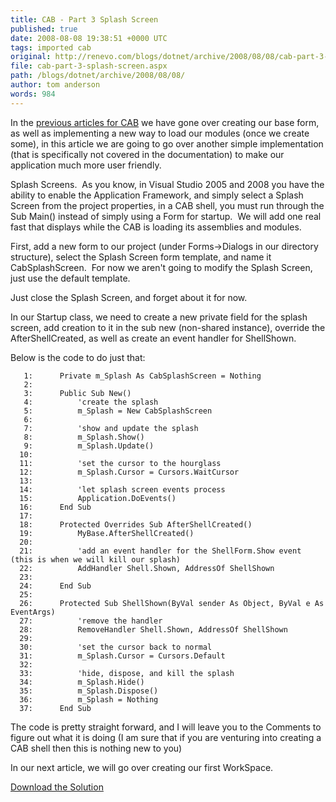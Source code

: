 ```yaml
---
title: CAB - Part 3 Splash Screen
published: true
date: 2008-08-08 19:38:51 +0000 UTC
tags: imported cab
original: http://renevo.com/blogs/dotnet/archive/2008/08/08/cab-part-3-splash-screen.aspx
file: cab-part-3-splash-screen.aspx
path: /blogs/dotnet/archive/2008/08/08/
author: tom anderson
words: 984
---
```

In the [previous articles for CAB][1] we have gone over creating our base form, as well as implementing a new way to load our modules (once we create some), in this article we are going to go over another simple implementation (that is specifically not covered in the documentation) to make our application much more user friendly.

Splash Screens.  As you know, in Visual Studio 2005 and 2008 you have the ability to enable the Application Framework, and simply select a Splash Screen from the project properties, in a CAB shell, you must run through the Sub Main() instead of simply using a Form for startup.  We will add one real fast that displays while the CAB is loading its assemblies and modules.

First, add a new form to our project (under Forms->Dialogs in our directory structure), select the Splash Screen form template, and name it CabSplashScreen.  For now we aren't going to modify the Splash Screen, just use the default template.

Just close the Splash Screen, and forget about it for now.

In our Startup class, we need to create a new private field for the splash screen, add creation to it in the sub new (non-shared instance), override the AfterShellCreated, as well as create an event handler for ShellShown.

Below is the code to do just that:

       1:      Private m_Splash As CabSplashScreen = Nothing    
       2:       
       3:      Public Sub New()    
       4:          'create the splash    
       5:          m_Splash = New CabSplashScreen    
       6:       
       7:          'show and update the splash    
       8:          m_Splash.Show()    
       9:          m_Splash.Update()    
      10:       
      11:          'set the cursor to the hourglass    
      12:          m_Splash.Cursor = Cursors.WaitCursor    
      13:       
      14:          'let splash screen events process    
      15:          Application.DoEvents()    
      16:      End Sub    
      17:       
      18:      Protected Overrides Sub AfterShellCreated()    
      19:          MyBase.AfterShellCreated()    
      20:       
      21:          'add an event handler for the ShellForm.Show event (this is when we will kill our splash)    
      22:          AddHandler Shell.Shown, AddressOf ShellShown    
      23:       
      24:      End Sub    
      25:       
      26:      Protected Sub ShellShown(ByVal sender As Object, ByVal e As EventArgs)    
      27:          'remove the handler    
      28:          RemoveHandler Shell.Shown, AddressOf ShellShown    
      29:       
      30:          'set the cursor back to normal    
      31:          m_Splash.Cursor = Cursors.Default    
      32:       
      33:          'hide, dispose, and kill the splash     
      34:          m_Splash.Hide()    
      35:          m_Splash.Dispose()    
      36:          m_Splash = Nothing    
      37:      End Sub

The code is pretty straight forward, and I will leave you to the Comments to figure out what it is doing (I am sure that if you are venturing into creating a CAB shell then this is nothing new to you)

In our next article, we will go over creating our first WorkSpace.

[Download the Solution][2]



[1]: http://www.renevo.com/blogs/dotnet/archive/tags/CAB/default.aspx
[2]: http://www.renevo.com/files/folders/articles_vbnet/entry1988.aspx


